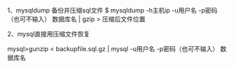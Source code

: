 1、mysqldump 备份并压缩sql文件
$ mysqldump -h主机ip -u用户名 -p密码（也可不输入） 数据库名   | gzip > 压缩后文件位置

2、mysql直接用压缩文件恢复

mysql>gunzip < backupfile.sql.gz | mysql -u用户名 -p密码（也可不输入） 数据库名
